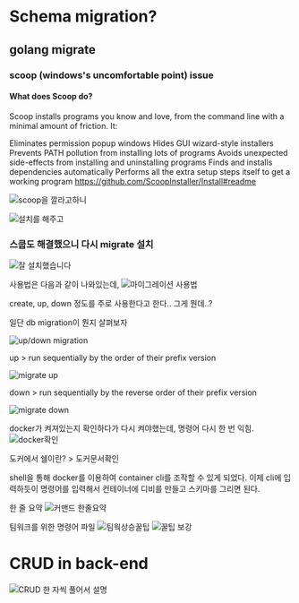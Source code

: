 # Schema migration?

## golang migrate

### scoop (windows's uncomfortable point) issue

#### What does Scoop do?
Scoop installs programs you know and love, from the command line with a minimal amount of friction. It:

Eliminates permission popup windows
Hides GUI wizard-style installers
Prevents PATH pollution from installing lots of programs
Avoids unexpected side-effects from installing and uninstalling programs
Finds and installs dependencies automatically
Performs all the extra setup steps itself to get a working program
https://github.com/ScoopInstaller/Install#readme

![scoop을 깔라고하니](image.png)

![설치를 해주고](image-1.png)

### 스쿱도 해결했으니 다시 migrate 설치

![잘 설치했습니다](image-2.png)

사용법은 다음과 같이 나와있는데,
![마이그레이션 사용법](image-3.png)

create, up, down 정도를 주로 사용한다고 한다.. 그게 뭔데..?

일단 db migration이 뭔지 살펴보자

![up/down migration](image-4.png)

up > run sequentially by the order of their prefix version

![migrate up](image-5.png)

down > run sequentially by the reverse order of their prefix version

![migrate down](image-6.png)

docker가 켜져있는지 확인하다가 다시 켜야했는데, 명령어 다시 한 번 익힘.
![docker확인](image-7.png)

도커에서 쉘이란? > 도커문서확인

shell을 통해 docker를 이용하여 container cli를 조작할 수 있게 되었다. 이제 cli에 입력하듯이 명령어를 입력해서 컨테이너에 디비를 만들고 스키마를 그리면 된다.

한 줄 요약
![커맨드 한줄요약](image-8.png)

팀워크를 위한 명령어 파일
![팀웍상승꿀팁](image-9.png)
![꿀팁 보강](image-10.png)

# CRUD in back-end

![CRUD 한 자씩 풀어서 설명](image-11.png)

